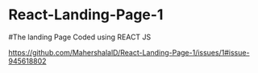 # React-Landing-Page-1

#The landing Page Coded using REACT JS

https://github.com/MahershalalD/React-Landing-Page-1/issues/1#issue-945618802
